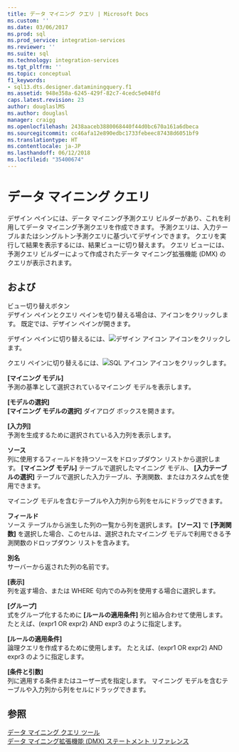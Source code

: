 ```yaml
---
title: データ マイニング クエリ | Microsoft Docs
ms.custom: ''
ms.date: 03/06/2017
ms.prod: sql
ms.prod_service: integration-services
ms.reviewer: ''
ms.suite: sql
ms.technology: integration-services
ms.tgt_pltfrm: ''
ms.topic: conceptual
f1_keywords:
- sql13.dts.designer.dataminingquery.f1
ms.assetid: 948e358a-6245-429f-82c7-4cedc5e048fd
caps.latest.revision: 23
author: douglaslMS
ms.author: douglasl
manager: craigg
ms.openlocfilehash: 2438aaceb3880068440f44d0bc670a161a6dbeca
ms.sourcegitcommit: cc46afa12e890edbc1733febeec87438d6051bf9
ms.translationtype: HT
ms.contentlocale: ja-JP
ms.lasthandoff: 06/12/2018
ms.locfileid: "35400674"
---
```

# <a name="data-mining-query"></a>データ マイニング クエリ
  デザイン ペインには、データ マイニング予測クエリ ビルダーがあり、これを利用してデータ マイニング予測クエリを作成できます。 予測クエリは、入力テーブルまたはシングルトン予測クエリに基づいてデザインできます。 クエリを実行して結果を表示するには、結果ビューに切り替えます。 クエリ ビューには、予測クエリ ビルダーによって作成されたデータ マイニング拡張機能 (DMX) のクエリが表示されます。  
  
## <a name="options"></a>および  
 ビュー切り替えボタン  
 デザイン ペインとクエリ ペインを切り替える場合は、アイコンをクリックします。 既定では、デザイン ペインが開きます。  
  
 デザイン ペインに切り替えるには、![デザイン アイコン](../../integration-services/control-flow/media/ssis-designicon.gif "デザイン アイコン") アイコンをクリックします。  
  
 クエリ ペインに切り替えるには、![SQL アイコン](../../integration-services/control-flow/media/ssis-queryicon.gif "SQL アイコン") アイコンをクリックします。  
  
 **[マイニング モデル]**  
 予測の基準として選択されているマイニング モデルを表示します。  
  
 **[モデルの選択]**  
 **[マイニング モデルの選択]** ダイアログ ボックスを開きます。  
  
 **[入力列]**  
 予測を生成するために選択されている入力列を表示します。  
  
 **ソース**  
 列に使用するフィールドを持つソースをドロップダウン リストから選択します。 **[マイニング モデル]** テーブルで選択したマイニング モデル、 **[入力テーブルの選択]** テーブルで選択した入力テーブル、予測関数、またはカスタム式を使用できます。  
  
 マイニング モデルを含むテーブルや入力列から列をセルにドラッグできます。  
  
 **フィールド**  
 ソース テーブルから派生した列の一覧から列を選択します。 **[ソース]** で **[予測関数]** を選択した場合、このセルは、選択されたマイニング モデルで利用できる予測関数のドロップダウン リストを含みます。  
  
 **別名**  
 サーバーから返された列の名前です。  
  
 **[表示]**  
 列を返す場合、または WHERE 句内でのみ列を使用する場合に選択します。  
  
 **[グループ]**  
 式をグループ化するために **[ルールの適用条件]** 列と組み合わせて使用します。 たとえば、(expr1 OR expr2) AND expr3 のように指定します。  
  
 **[ルールの適用条件]**  
 論理クエリを作成するために使用します。 たとえば、(expr1 OR expr2) AND expr3 のように指定します。  
  
 **[条件と引数]**  
 列に適用する条件またはユーザー式を指定します。 マイニング モデルを含むテーブルや入力列から列をセルにドラッグできます。  
  
## <a name="see-also"></a>参照  
 [データ マイニング クエリ ツール](../../analysis-services/data-mining/data-mining-query-tools.md)   
 [データ マイニング拡張機能 &#40;DMX&#41; ステートメント リファレンス](../../dmx/data-mining-extensions-dmx-statements.md)  
  
  
